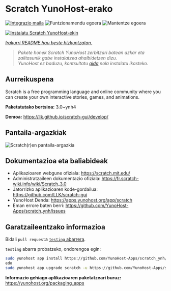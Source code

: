 <!--
Ohart ongi: README hau automatikoki sortu da <https://github.com/YunoHost/apps/tree/master/tools/readme_generator>ri esker
EZ editatu eskuz.
-->

# Scratch YunoHost-erako

[![Integrazio maila](https://dash.yunohost.org/integration/scratch.svg)](https://dash.yunohost.org/appci/app/scratch) ![Funtzionamendu egoera](https://ci-apps.yunohost.org/ci/badges/scratch.status.svg) ![Mantentze egoera](https://ci-apps.yunohost.org/ci/badges/scratch.maintain.svg)

[![Instalatu Scratch YunoHost-ekin](https://install-app.yunohost.org/install-with-yunohost.svg)](https://install-app.yunohost.org/?app=scratch)

*[Irakurri README hau beste hizkuntzatan.](./ALL_README.md)*

> *Pakete honek Scratch YunoHost zerbitzari batean azkar eta zailtasunik gabe instalatzea ahalbidetzen dizu.*  
> *YunoHost ez baduzu, kontsultatu [gida](https://yunohost.org/install) nola instalatu ikasteko.*

## Aurreikuspena

Scratch is a free programming language and online community where you can create your own interactive stories, games, and animations.

**Paketatutako bertsioa:** 3.0~ynh4

**Demoa:** <https://llk.github.io/scratch-gui/develop/>

## Pantaila-argazkiak

![Scratch(r)en pantaila-argazkia](./doc/screenshots/800px-Scratch_3.0_Éditeur.png)

## Dokumentazioa eta baliabideak

- Aplikazioaren webgune ofiziala: <https://scratch.mit.edu/>
- Administratzaileen dokumentazio ofiziala: <https://fr.scratch-wiki.info/wiki/Scratch_3.0>
- Jatorrizko aplikazioaren kode-gordailua: <https://github.com/LLK/scratch-gui>
- YunoHost Denda: <https://apps.yunohost.org/app/scratch>
- Eman errore baten berri: <https://github.com/YunoHost-Apps/scratch_ynh/issues>

## Garatzaileentzako informazioa

Bidali `pull request`a [`testing` abarrera](https://github.com/YunoHost-Apps/scratch_ynh/tree/testing).

`testing` abarra probatzeko, ondorengoa egin:

```bash
sudo yunohost app install https://github.com/YunoHost-Apps/scratch_ynh/tree/testing --debug
edo
sudo yunohost app upgrade scratch -u https://github.com/YunoHost-Apps/scratch_ynh/tree/testing --debug
```

**Informazio gehiago aplikazioaren paketatzeari buruz:** <https://yunohost.org/packaging_apps>

